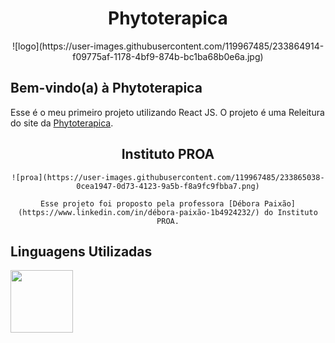 <div align="center">
    <h1>Phytoterapica</h1>
    ![logo](https://user-images.githubusercontent.com/119967485/233864914-f09775af-1178-4bf9-874b-bc1ba68b0e6a.jpg)
</div>

## Bem-vindo(a) à Phytoterapica

Esse é o meu primeiro projeto utilizando React JS. O projeto é uma Releitura do site da [Phytoterapica](https://loja.phytoterapica.com.br/?gclid=CjwKCAjw6IiiBhAOEiwALNqnceVlyHbHyfTV8ESSPKFjTxJ98vtQ2xCDRMW9RkHsP4fT3uxku6xjyBoCCOgQAvD_BwE).

<div align="center">
    <h2>Instituto PROA</h2> 

    ![proa](https://user-images.githubusercontent.com/119967485/233865038-0cea1947-0d73-4123-9a5b-f8a9fc9fbba7.png)

    Esse projeto foi proposto pela professora [Débora Paixão](https://www.linkedin.com/in/débora-paixão-1b4924232/) do Instituto PROA.
</div>

## Linguagens Utilizadas

<img width="100px" height="100px" src="https://cdn.jsdelivr.net/gh/devicons/devicon/icons/react/react-original-wordmark.svg" />

